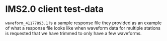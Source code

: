 # IMS2.0 client test-data
`waveform_41177893.1` is a sample response file they provided as an example of what a response file looks like when 
waveform data for multiple stations is requested that we have trimmed to only have a few waveforms.  
